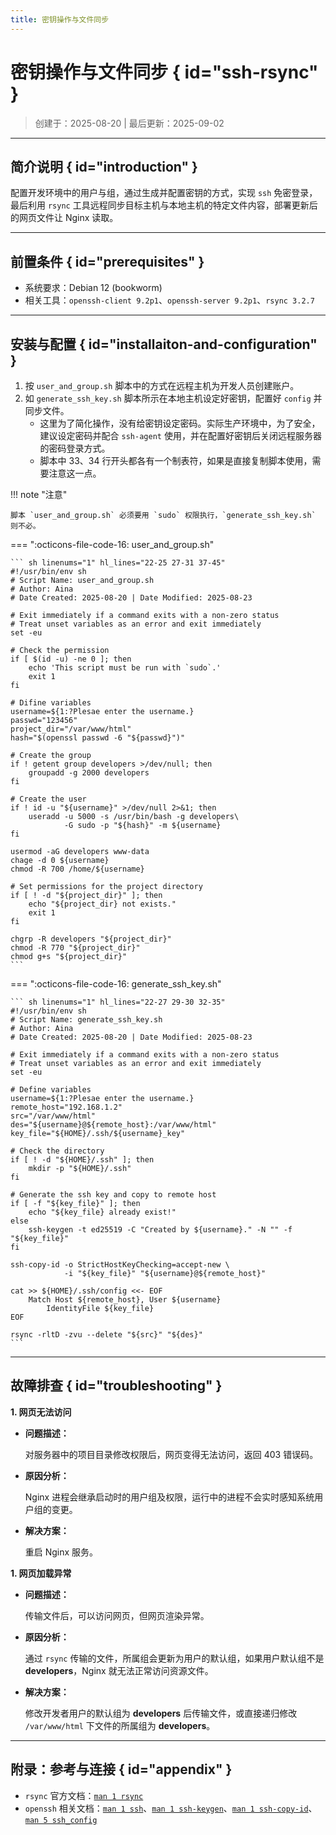 ```yaml
---
title: 密钥操作与文件同步 
---
```


密钥操作与文件同步 { id="ssh-rsync" }
=====================================

> 创建于：2025-08-20 | 最后更新：2025-09-02

---

简介说明 { id="introduction" }
------------------------------

配置开发环境中的用户与组，通过生成并配置密钥的方式，实现 `ssh` 免密登录，最后利用 `rsync` 工具远程同步目标主机与本地主机的特定文件内容，部署更新后的网页文件让 Nginx 读取。

---

前置条件 { id="prerequisites" }
-------------------------------

-   系统要求：Debian 12 (bookworm)
-   相关工具：`openssh-client 9.2p1`、`openssh-server 9.2p1`、`rsync 3.2.7`

---

安装与配置 { id="installaiton-and-configuration" }
--------------------------------------------------

1.  按 `user_and_group.sh` 脚本中的方式在远程主机为开发人员创建账户。
1.  如 `generate_ssh_key.sh` 脚本所示在本地主机设定好密钥，配置好 `config` 并同步文件。
    -   这里为了简化操作，没有给密钥设定密码。实际生产环境中，为了安全，建议设定密码并配合 `ssh-agent` 使用，并在配置好密钥后关闭远程服务器的密码登录方式。
    -   脚本中 33、34 行开头都各有一个制表符，如果是直接复制脚本使用，需要注意这一点。

!!! note "注意"

    脚本 `user_and_group.sh` 必须要用 `sudo` 权限执行，`generate_ssh_key.sh` 则不必。 

=== ":octicons-file-code-16: user_and_group.sh"

    ``` sh linenums="1" hl_lines="22-25 27-31 37-45"
    #!/usr/bin/env sh
    # Script Name: user_and_group.sh
    # Author: Aina
    # Date Created: 2025-08-20 | Date Modified: 2025-08-23
    
    # Exit immediately if a command exits with a non-zero status
    # Treat unset variables as an error and exit immediately
    set -eu

    # Check the permission
    if [ $(id -u) -ne 0 ]; then
        echo 'This script must be run with `sudo`.'
        exit 1
    fi
    
    # Difine variables
    username=${1:?Plesae enter the username.}
    passwd="123456"
    project_dir="/var/www/html"
    hash="$(openssl passwd -6 "${passwd}")"
    
    # Create the group
    if ! getent group developers >/dev/null; then
        groupadd -g 2000 developers
    fi
    
    # Create the user
    if ! id -u "${username}" >/dev/null 2>&1; then 
        useradd -u 5000 -s /usr/bin/bash -g developers\
                -G sudo -p "${hash}" -m ${username}
    fi
    
    usermod -aG developers www-data
    chage -d 0 ${username}
    chmod -R 700 /home/${username}
    
    # Set permissions for the project directory
    if [ ! -d "${project_dir}" ]; then
        echo "${project_dir} not exists."
        exit 1
    fi
    
    chgrp -R developers "${project_dir}"
    chmod -R 770 "${project_dir}"
    chmod g+s "${project_dir}"
    ```
    
=== ":octicons-file-code-16: generate_ssh_key.sh"

    ``` sh linenums="1" hl_lines="22-27 29-30 32-35"
    #!/usr/bin/env sh
    # Script Name: generate_ssh_key.sh
    # Author: Aina
    # Date Created: 2025-08-20 | Date Modified: 2025-08-23
    
    # Exit immediately if a command exits with a non-zero status
    # Treat unset variables as an error and exit immediately
    set -eu
    
    # Define variables
    username=${1:?Plesae enter the username.}
    remote_host="192.168.1.2"
    src="/var/www/html"
    des="${username}@${remote_host}:/var/www/html"
    key_file="${HOME}/.ssh/${username}_key"
    
    # Check the directory
    if [ ! -d "${HOME}/.ssh" ]; then
        mkdir -p "${HOME}/.ssh"
    fi
    
    # Generate the ssh key and copy to remote host 
    if [ -f "${key_file}" ]; then
        echo "${key_file} already exist!"
    else
        ssh-keygen -t ed25519 -C "Created by ${username}." -N "" -f "${key_file}"
    fi
    
    ssh-copy-id -o StrictHostKeyChecking=accept-new \
                -i "${key_file}" "${username}@${remote_host}"

    cat >> ${HOME}/.ssh/config <<- EOF
        Match Host ${remote_host}, User ${username}
            IdentityFile ${key_file}
    EOF
    
    rsync -rltD -zvu --delete "${src}" "${des}"
    ```

---

故障排查 { id="troubleshooting" }
---------------------------------

**1. 网页无法访问**

-   **问题描述：**

    对服务器中的项目目录修改权限后，网页变得无法访问，返回 403 错误码。

-   **原因分析：**

    Nginx 进程会继承启动时的用户组及权限，运行中的进程不会实时感知系统用户组的变更。

-   **解决方案：**

    重启 Nginx 服务。

**1. 网页加载异常**

-   **问题描述：**

    传输文件后，可以访问网页，但网页渲染异常。

-   **原因分析：**

    通过 `rsync` 传输的文件，所属组会更新为用户的默认组，如果用户默认组不是 **developers**，Nginx 就无法正常访问资源文件。

-   **解决方案：**

    修改开发者用户的默认组为 **developers** 后传输文件，或直接递归修改 `/var/www/html` 下文件的所属组为 **developers**。


---

附录：参考与连接 { id="appendix" }
----------------------------------

-   `rsync` 官方文档：[`man 1 rsync`][rsync]
-   `openssh` 相关文档：[`man 1 ssh`][ssh]、[`man 1 ssh-keygen`][ssh-keygen]、[`man 1 ssh-copy-id`][ssh-copy-id]、[`man 5 ssh_config`][ssh-config]

[rsync]: https://manpages.debian.org/bookworm/rsync/rsync.1.en.html "RSYNC(1)"
[ssh]: https://manpages.debian.org/bookworm/openssh-client/ssh.1.en.html "SSH(1)"
[ssh-keygen]: https://manpages.debian.org/bookworm/openssh-client/ssh-keygen.1.en.html "SSH-KEYGEN(1)"
[ssh-copy-id]: https://manpages.debian.org/bookworm/openssh-client/ssh-copy-id.1.en.html "SSH-COPY-ID(1)"
[ssh-config]: https://manpages.debian.org/bookworm/openssh-client/ssh_config.5.en.html "SSH_CONFIG(5)"
